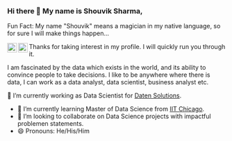### Hi there 👋 My name is Shouvik Sharma,
Fun Fact: My name "Shouvik" means a magician in my native language, so for sure I will make things happen...


<a target="_blank" href="https://www.linkedin.com/in/shouvik-sharma19/">
<img align="left" alt="LinkdeIN" width="22px" src="https://cdn.jsdelivr.net/npm/simple-icons@v3/icons/linkedin.svg" />
</a>  

<a target="_blank" href="mailto:shouvik19@gmail.com">
  <img align="left" alt="Gmail" width="22px" src="https://cdn.jsdelivr.net/npm/simple-icons@v3/icons/gmail.svg" />
</a>
</p>


Thanks for taking interest in my profile.
I will quickly run you through it.

I am fascinated by the data which exists in the world, and its ability to convince people to take decisions.
I like to be anywhere where there is data, I can work as a data analyst, data scientist, business analyst etc. 

🔭 I’m currently working as Data Scientist for [Daten Solutions](https://www.daten-solutions.com/).
- 🌱 I’m currently learning Master of Data Science from [IIT Chicago](https://www.iit.edu/).
- 👯 I’m looking to collaborate on Data Science projects with impactful problemen statements.
- 😄 Pronouns: He/His/Him


